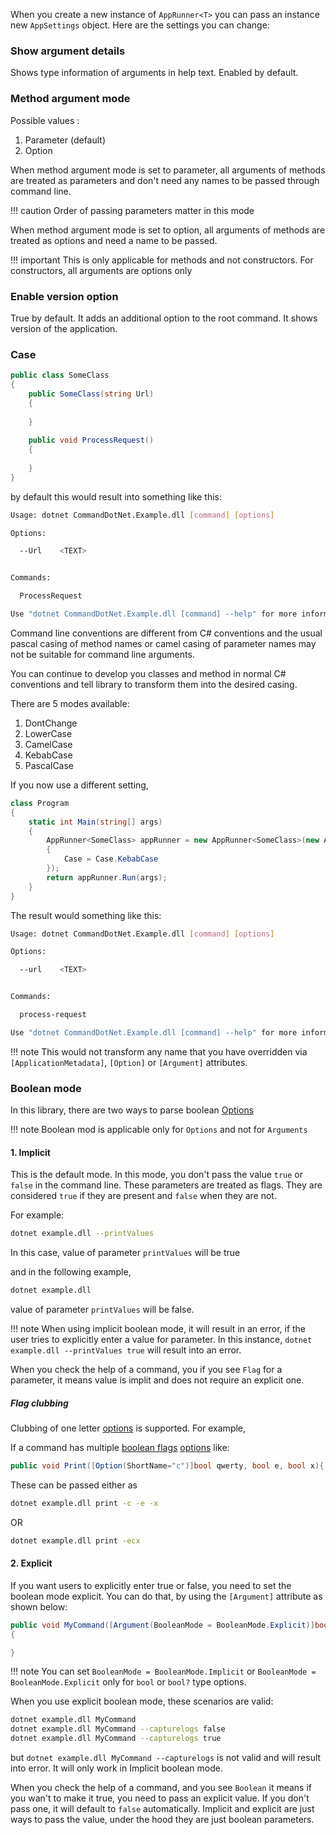 When you create a new instance of `AppRunner<T>` you can pass an instance new `AppSettings` object.
Here are the settings you can change:

### Show argument details

Shows type information of arguments in help text. Enabled by default.

### Method argument mode

Possible values : 

1. Parameter (default)
2. Option

When method argument mode is set to parameter, all arguments of methods are treated as parameters and don't need any names to be passed through command line.

!!! caution
    Order of passing parameters matter in this mode

When method argument mode is set to option, all arguments of methods are treated as options and need a name to be passed.

!!! important
    This is only applicable for methods and not constructors. For constructors, all arguments are options only

### Enable version option

True by default. It adds an additional option to the root command. It shows version of the application.

### Case

```c#
public class SomeClass
{
    public SomeClass(string Url)
    {
        
    }
    
    public void ProcessRequest()
    {
        
    }
}
```

by default this would result into something like this:

```bash
Usage: dotnet CommandDotNet.Example.dll [command] [options]

Options:

  --Url    <TEXT>


Commands:

  ProcessRequest

Use "dotnet CommandDotNet.Example.dll [command] --help" for more information about a command.
```

Command line conventions are different from C# conventions and the usual pascal casing of method names or camel casing of parameter names may not be suitable for command line arguments.

You can continue to develop you classes and method in normal C# conventions and tell library to transform them into the desired casing.

There are 5 modes available:

1. DontChange
1. LowerCase 
1. CamelCase 
1. KebabCase 
1. PascalCase

If you now use a different setting,

```c#
class Program
{
    static int Main(string[] args)
    {
        AppRunner<SomeClass> appRunner = new AppRunner<SomeClass>(new AppSettings
        {
            Case = Case.KebabCase
        });
        return appRunner.Run(args);
    }
}
```

The result would something like this:

```bash
Usage: dotnet CommandDotNet.Example.dll [command] [options]

Options:

  --url    <TEXT>


Commands:

  process-request

Use "dotnet CommandDotNet.Example.dll [command] --help" for more information about a command.
```

!!! note
    This would not transform any name that you have overridden via `[ApplicationMetadata]`, `[Option]` or `[Argument]` attributes.

### Boolean mode

In this library, there are two ways to parse boolean [Options](#options)

!!! note
    Boolean mod is applicable only for `Options` and not for `Arguments` 

#### 1.  **Implicit**

This is the default mode.
In this mode, you don't pass the value `true` or `false` in the command line. These parameters are treated as flags. They are considered `true` if they are present and `false` when they are not.

For example: 
```bash
dotnet example.dll --printValues
```

In this case, value of parameter `printValues` will be true

and in the following example,

```bash
dotnet example.dll
```

value of parameter `printValues` will be false.

!!! note
    When using implicit boolean mode, it will result in an error, if the user tries to explicitly enter a value for parameter. In this instance, `dotnet example.dll --printValues true` will result into an error.

When you check the help of a command, you if you see `Flag` for a parameter, it means value is implit and does not require an explicit one.

##### Flag clubbing

Clubbing of one letter [options](#options) is supported. For example,

If a command has multiple [boolean flags](#boolean-mode) [options](#options) like:

```c#
public void Print([Option(ShortName="c")]bool qwerty, bool e, bool x){ }
```

These can be passed either as

```bash
dotnet example.dll print -c -e -x
```

OR

```bash
dotnet example.dll print -ecx
```


#### 2. Explicit

If you want users to explicitly enter true or false, you need to set the boolean mode explicit. You can do that, by using the `[Argument]` attribute as shown below:

```c#
public void MyCommand([Argument(BooleanMode = BooleanMode.Explicit)]bool capturelogs)
{

}
```

!!! note
    You can set `BooleanMode = BooleanMode.Implicit` or `BooleanMode = BooleanMode.Explicit` only for `bool` or `bool?` type options.

When you use explicit boolean mode, these scenarios are valid:

```bash
dotnet example.dll MyCommand
dotnet example.dll MyCommand --capturelogs false
dotnet example.dll MyCommand --capturelogs true
```

but `dotnet example.dll MyCommand --capturelogs` is not valid and will result into error. It will only work in Implicit boolean mode.

When you check the help of a command, and you see `Boolean` it means if you wan't to make it true, you need to pass an explicit value. If you don't pass one, it will default to `false` automatically. Implicit and explicit are just ways to pass the value, under the hood they are just boolean parameters.
